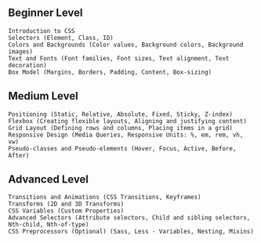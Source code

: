 ## Beginner Level
    Introduction to CSS
    Selectors (Element, Class, ID)
    Colors and Backgrounds (Color values, Background colors, Background images)
    Text and Fonts (Font families, Font sizes, Text alignment, Text decoration)
    Box Model (Margins, Borders, Padding, Content, Box-sizing)
## Medium Level
    Positioning (Static, Relative, Absolute, Fixed, Sticky, Z-index)
    Flexbox (Creating flexible layouts, Aligning and justifying content)
    Grid Layout (Defining rows and columns, Placing items in a grid)
    Responsive Design (Media Queries, Responsive Units: %, em, rem, vh, vw)
    Pseudo-classes and Pseudo-elements (Hover, Focus, Active, Before, After)
## Advanced Level
    Transitions and Animations (CSS Transitions, Keyframes)
    Transforms (2D and 3D Transforms)
    CSS Variables (Custom Properties)
    Advanced Selectors (Attribute selectors, Child and sibling selectors, Nth-child, Nth-of-type)
    CSS Preprocessors (Optional) (Sass, Less - Variables, Nesting, Mixins)